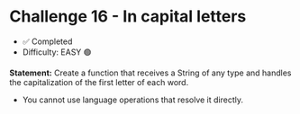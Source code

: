 # Challenge 16 - In capital letters

- ✅ Completed
- Difficulty: EASY 🟢

**Statement:** Create a function that receives a String of any type and handles the capitalization of the first letter of each word.

- You cannot use language operations that resolve it directly.
